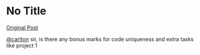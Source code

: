 # No Title

[Original Post](https://discourse.onlinedegree.iitm.ac.in/t/169029/7)

<p><a class="mention" href="/u/carlton">@carlton</a> sir, is there any bonus marks for code uniqueness and extra tasks like project 1</p>
